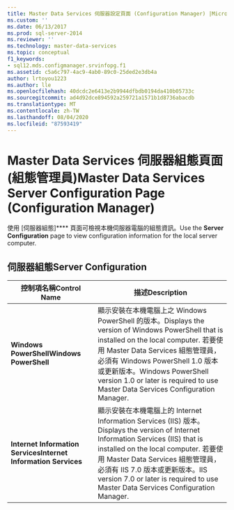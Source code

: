 ```yaml
---
title: Master Data Services 伺服器設定頁面 (Configuration Manager) |Microsoft Docs
ms.custom: ''
ms.date: 06/13/2017
ms.prod: sql-server-2014
ms.reviewer: ''
ms.technology: master-data-services
ms.topic: conceptual
f1_keywords:
- sql12.mds.configmanager.srvinfopg.f1
ms.assetid: c5a6c797-4ac9-4ab0-89c0-25ded2e3db4a
author: lrtoyou1223
ms.author: lle
ms.openlocfilehash: 40dcdc2e6413e2b9944dfbdb0194da410b05733c
ms.sourcegitcommit: ad4d92dce894592a259721a1571b1d8736abacdb
ms.translationtype: MT
ms.contentlocale: zh-TW
ms.lasthandoff: 08/04/2020
ms.locfileid: "87593419"
---
```

# <a name="master-data-services-server-configuration-page-configuration-manager"></a><span data-ttu-id="d29d0-102">Master Data Services 伺服器組態頁面 (組態管理員)</span><span class="sxs-lookup"><span data-stu-id="d29d0-102">Master Data Services Server Configuration Page (Configuration Manager)</span></span>
  <span data-ttu-id="d29d0-103">使用 [伺服器組態]\*\*\*\* 頁面可檢視本機伺服器電腦的組態資訊。</span><span class="sxs-lookup"><span data-stu-id="d29d0-103">Use the **Server Configuration** page to view configuration information for the local server computer.</span></span>  
  
## <a name="server-configuration"></a><span data-ttu-id="d29d0-104">伺服器組態</span><span class="sxs-lookup"><span data-stu-id="d29d0-104">Server Configuration</span></span>  
  
|<span data-ttu-id="d29d0-105">控制項名稱</span><span class="sxs-lookup"><span data-stu-id="d29d0-105">Control Name</span></span>|<span data-ttu-id="d29d0-106">描述</span><span class="sxs-lookup"><span data-stu-id="d29d0-106">Description</span></span>|  
|------------------|-----------------|  
|<span data-ttu-id="d29d0-107">**Windows PowerShell**</span><span class="sxs-lookup"><span data-stu-id="d29d0-107">**Windows PowerShell**</span></span>|<span data-ttu-id="d29d0-108">顯示安裝在本機電腦上之 Windows PowerShell 的版本。</span><span class="sxs-lookup"><span data-stu-id="d29d0-108">Displays the version of Windows PowerShell that is installed on the local computer.</span></span> <span data-ttu-id="d29d0-109">若要使用 Master Data Services 組態管理員，必須有 Windows PowerShell 1.0 版本或更新版本。</span><span class="sxs-lookup"><span data-stu-id="d29d0-109">Windows PowerShell version 1.0 or later is required to use Master Data Services Configuration Manager.</span></span>|  
|<span data-ttu-id="d29d0-110">**Internet Information Services**</span><span class="sxs-lookup"><span data-stu-id="d29d0-110">**Internet Information Services**</span></span>|<span data-ttu-id="d29d0-111">顯示安裝在本機電腦上的 Internet Information Services (IIS) 版本。</span><span class="sxs-lookup"><span data-stu-id="d29d0-111">Displays the version of Internet Information Services (IIS) that is installed on the local computer.</span></span> <span data-ttu-id="d29d0-112">若要使用 Master Data Services 組態管理員，必須有 IIS 7.0 版本或更新版本。</span><span class="sxs-lookup"><span data-stu-id="d29d0-112">IIS version 7.0 or later is required to use Master Data Services Configuration Manager.</span></span>|  
  
  
